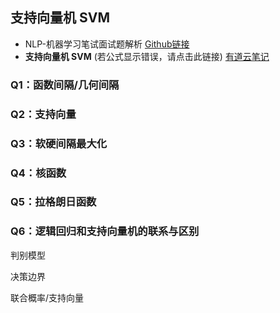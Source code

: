 ## 支持向量机 SVM

- NLP-机器学习笔试面试题解析 [Github链接](https://github.com/WerterHong/Machine-Learning-Algorithm-NLP/)
- **支持向量机 SVM** (若公式显示错误，请点击此链接) [有道云笔记](http://note.youdao.com/noteshare?id=69edb38744fc3936d8d9afb52a46e886&sub=CB6EDD6CE5094E94A6192CFCB3ED7553)

### Q1：函数间隔/几何间隔

### Q2：支持向量

### Q3：软硬间隔最大化

### Q4：核函数

### Q5：拉格朗日函数

### Q6：逻辑回归和支持向量机的联系与区别

判别模型

决策边界

联合概率/支持向量
